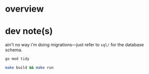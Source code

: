 # overview

# dev note(s)

ain't no way i'm doing migrations—just refer to `sql/` for the database schema.

```bash
go mod tidy

make build && make run
```
